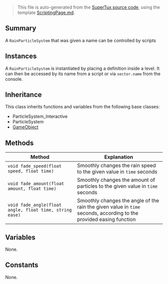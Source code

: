 > This file is auto-generated from the [SuperTux source code](https://github.com/SuperTux/supertux/tree/master/src), using the template [ScriptingPage.md](https://github.com/SuperTux/wiki/tree/master/templates/ScriptingPage.md).

Summary
-------

A `RainParticleSystem` that was given a name can be controlled by scripts

Instances
--------

A `RainParticleSystem` is instantiated by placing a definition inside a level. It can then be accessed by its name from a script or via `sector.name` from the console.

Inheritance
--------

This class inherits functions and variables from the following base classes:
* ParticleSystem_Interactive
* ParticleSystem
* [GameObject](https://github.com/SuperTux/supertux/wiki/ScriptingGameObject)


Methods
-------

Method | Explanation
-------|-------
`void fade_speed(float speed, float time)` | Smoothly changes the rain speed to the given value in `time` seconds
`void fade_amount(float amount, float time)` | Smoothly changes the amount of particles to the given value in `time` seconds
`void fade_angle(float angle, float time, string ease)` | Smoothly changes the angle of the rain the given value in `time` seconds, according to the provided easing function


Variables
---------

None.

Constants
---------

None.
